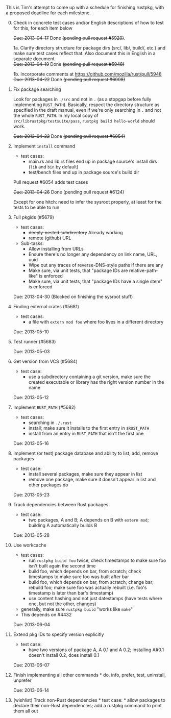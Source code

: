 This is Tim's attempt to come up with a schedule for finishing rustpkg, with a proposed deadline for each milestone.

0. Check in concrete test cases and/or English descriptions of how to test for this, for each item below

      ~~Due: 2013-04-17~~ Done ~~(pending pull request #5920)~~.

      1a. Clarify directory structure for package dirs (src/, lib/, build/, etc.) and make sure test cases reflect that. Also document this in English in a separate document.    
         ~~Due: 2013-04-19~~ Done ~~(pending pull request #5948)~~

      1b. Incorporate comments at https://github.com/mozilla/rust/pull/5948
          ~~Due: 2013-04-22~~ Done ~~(pending pull request #6008)~~
    
1. Fix package searching

   Look for packages in `./src` and not in `.` (as a stopgap before fully implementing `RUST_PATH`). Basically, respect the directory structure as specified in the draft manual, even if we're only searching in `.` and not the whole `RUST_PATH`. In my local copy of `src/librustpkg/testsuite/pass`, `rustpkg build hello-world` should work.
         
   ~~Due: 2013-04-22~~ Done ~~(pending pull request #6054)~~

1. Implement `install` command
      * test cases:
        * main.rs and lib.rs files end up in package source's install dirs (`lib` and `bin` by default)
      	* test/bench files end up in package source's build dir

   Pull request #6054 adds test cases

   ~~Due: 2013-04-26~~ Done (pending pull request #6124)

   Except for one hitch: need to infer the sysroot properly, at least for the tests to be able to run 

2. Full	pkgids (#5679)
      * test cases:
         * ~~deeply-nested subdirectory~~ Already working
      	 * remote (github) URL
      * Sub-tasks:
         * Allow installing from URLs
         * Ensure there's no longer any dependency on link name, URL, uuid
         * Wipe out any traces of reverse-DNS-style paths if there are any
         * Make sure, via unit tests, that "package IDs are relative-path-like" is enforced
         * Make sure, via unit tests, that "package IDs have a single stem" is enforced

   Due: 2013-04-30 (Blocked on finishing the sysroot stuff)

4. Finding external crates (#5681)
      * test cases:
          * a file with `extern mod foo` where foo lives in a different directory

   Due: 2013-05-10

3. Test	runner (#5683)

   Due: 2013-05-03

5. Get version from VCS (#5684)
      * test case:
          * use a subdirectory containing a git version, make sure the created executable or library has the right version number in the name

   Due: 2013-05-12

6. Implement `RUST_PATH` (#5682)
      * test cases:
          * searching in `./.rust`
      	  * install; make sure it installs to the first entry in `$RUST_PATH`
      	  * install from an entry in `RUST_PATH` that isn't the first one

   Due: 2013-05-16

7. Implement (or test) package database	and ability to list, add, remove packages
      * test case:
          * install several packages, make sure they appear in list
      	  * remove one package, make sure it doesn't appear in list and other packages do

   Due: 2013-05-23

8. Track dependencies between Rust packages
      * test case:
          * two packages, A and B; A depends on B with ```extern mod```; building A automatically builds B

   Due: 2013-05-28

8. Use workcache
      * test cases:
          * run `rustpkg build foo` twice, check timestamps to make sure foo isn't built again the second time
          * build foo, which depends on bar, from scratch; check timestamps to make sure foo was built after bar
          * build foo, which depends on bar, from scratch; change bar; rebuild foo; make sure foo was actually rebuilt (i.e. foo's timestamp is later than bar's timestamp)
          * use content hashing and not just datestamps (have tests where one, but not the other, changes)
      * generally, make sure ```rustpkg build``` "works like ```make```"
      * This depends on #4432

   Due: 2013-06-04

8. Extend pkg IDs to specify version explicitly
      * test case:
           * have two versions of package A, A 0.1 and A 0.2; installing A#0.1 doesn't install 0.2, does install 0.1

   Due: 2013-06-07

8. Finish implementing all other commands
       * do, info, prefer, test, uninstall, unprefer

   Due: 2013-06-14

8. (wishlist) Track non-Rust dependencies
       * test case:
           * allow packages to declare their non-Rust dependencies; add a rustpkg command to print them all out